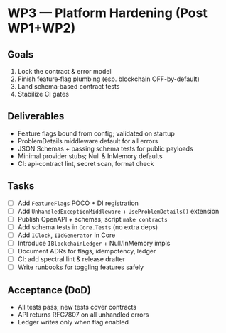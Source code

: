 # WP3 — Platform Hardening (Post WP1+WP2)

## Goals
1. Lock the contract & error model
2. Finish feature‑flag plumbing (esp. blockchain OFF-by-default)
3. Land schema‑based contract tests
4. Stabilize CI gates

## Deliverables
- Feature flags bound from config; validated on startup
- ProblemDetails middleware default for all errors
- JSON Schemas + passing schema tests for public payloads
- Minimal provider stubs; Null & InMemory defaults
- CI: api‑contract lint, secret scan, format check

## Tasks
- [ ] Add `FeatureFlags` POCO + DI registration
- [ ] Add `UnhandledExceptionMiddleware` + `UseProblemDetails()` extension
- [ ] Publish OpenAPI + schemas; script `make contracts`
- [ ] Add schema tests in `Core.Tests` (no extra deps)
- [ ] Add `IClock`, `IIdGenerator` in Core
- [ ] Introduce `IBlockchainLedger` + Null/InMemory impls
- [ ] Document ADRs for flags, idempotency, ledger
- [ ] CI: add spectral lint & release drafter
- [ ] Write runbooks for toggling features safely

## Acceptance (DoD)
- All tests pass; new tests cover contracts
- API returns RFC7807 on all unhandled errors
- Ledger writes only when flag enabled